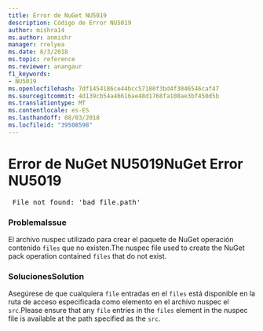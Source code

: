 ```yaml
---
title: Error de NuGet NU5019
description: Código de Error NU5019
author: mishra14
ms.author: anmishr
manager: rrelyea
ms.date: 8/3/2018
ms.topic: reference
ms.reviewer: anangaur
f1_keywords:
- NU5019
ms.openlocfilehash: 7df1454186ce44bcc57180f3bd4f3046546caf47
ms.sourcegitcommit: 4d139cb54a46616ae48d1768fa108ae3bf450d5b
ms.translationtype: MT
ms.contentlocale: es-ES
ms.lasthandoff: 08/03/2018
ms.locfileid: "39508598"
---
```

# <a name="nuget-error-nu5019"></a><span data-ttu-id="c7d90-103">Error de NuGet NU5019</span><span class="sxs-lookup"><span data-stu-id="c7d90-103">NuGet Error NU5019</span></span>
<pre> File not found: 'bad_file.path'</pre>

### <a name="issue"></a><span data-ttu-id="c7d90-104">Problema</span><span class="sxs-lookup"><span data-stu-id="c7d90-104">Issue</span></span>

<span data-ttu-id="c7d90-105">El archivo nuspec utilizado para crear el paquete de NuGet operación contenido `files` que no existen.</span><span class="sxs-lookup"><span data-stu-id="c7d90-105">The nuspec file used to create the NuGet pack operation contained `files` that do not exist.</span></span>


### <a name="solution"></a><span data-ttu-id="c7d90-106">Soluciones</span><span class="sxs-lookup"><span data-stu-id="c7d90-106">Solution</span></span>

<span data-ttu-id="c7d90-107">Asegúrese de que cualquiera `file` entradas en el `files` está disponible en la ruta de acceso especificada como elemento en el archivo nuspec el `src`.</span><span class="sxs-lookup"><span data-stu-id="c7d90-107">Please ensure that any `file` entries in the `files` element in the nuspec file is available at the path specified as the `src`.</span></span>

